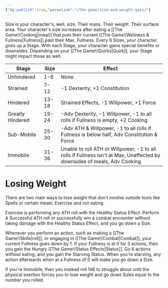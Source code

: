 ```yaml
---
{"dg-publish":true,"permalink":"/the-game/size-and-weight-gain/"}
---
```



Size is your character's, well, size. Their mass. Their weight. Their surface area. Your character's size increases after eating a [[The Game!/Cooking\|meal]] that puts their current [[The Game!/Wellness & Fullness\|Fullness]] past their Max. Fullness. Every 6 Sizes, your character goes up a Stage. With each Stage, your character gains special benefits or downsides. Depending on your [[The Game!/Quirks\|Quirk]], your Stage might impact those as well.

| Stage            | Size  | Effect                                                                                                                   |
| ---------------- | ----- | ------------------------------------------------------------------------------------------------------------------------ |
| Unhindered       | 1-6   | None                                                                                                                     |
| Strained         | 7-12  | -1 Dexterity, +1 Constitution                                                                                            |
| Hindered         | 13-18 | Strained Effects, -1 Willpower, +1 Force                                                                                 |
| Greatly Hindered | 19-24 | -Adv Dexterity, -1 Willpower, -1 to all rolls if Fullness is empty, +2 Cooking                                           |
| Sub-Mobile       | 25-30 | -Adv ATH & Willpower, -1 to all rolls if Fullness is below half, Adv Constitution & Force                                |
| Immobile         | 31-36 | Unable to roll ATH or Willpower, -1 to all rolls if Fullness isn't at Max, Unaffected by downsides of meals, Adv Cooking |
# Losing Weight

There are two main ways to lose weight that don't involve outside tools like Spells or certain meals: Exercise and not eating. 

Exercise is performing any ATH roll with the Healthy Status Effect. Perform A Successful ATH roll or successfully win a combat encounter without taking damage with the Healthy Status Effect, and you go down a Size.

Whenever you perform an action, such as making a [[The Game!/Skills\|roll]], or engaging in [[The Game!/Combat\|Combat]], your current Fullness goes down by 1. If your Fullness is at 0 for 3 actions, then you gain the Hungry [[The Game!/Status Effects\|Status]]. Go 6 actions without eating, and you gain the Starving Status. When you're starving, any action afterwards when at a Fullness of 0 will make you go down a Size. 

If you're Immobile, then you instead roll 1d6 to struggle about until the physical exertion forces you to lose weight and go down Sizes equal to the number you rolled.